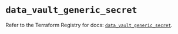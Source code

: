 # `data_vault_generic_secret`

Refer to the Terraform Registry for docs: [`data_vault_generic_secret`](https://registry.terraform.io/providers/hashicorp/vault/5.3.0/docs/data-sources/generic_secret).
